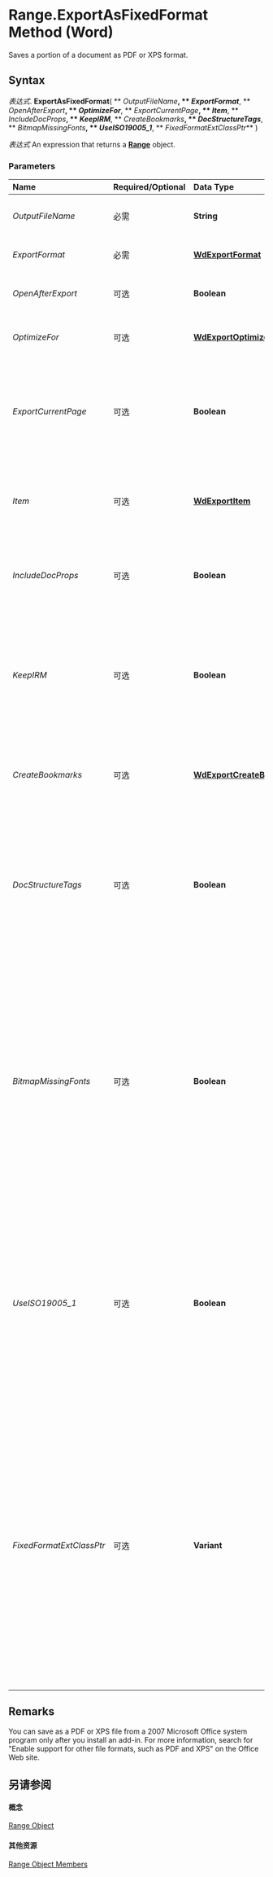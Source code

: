 
# Range.ExportAsFixedFormat Method (Word)

Saves a portion of a document as PDF or XPS format.


## Syntax

 _表达式_. **ExportAsFixedFormat**( ** _OutputFileName_**, ** _ExportFormat_**, ** _OpenAfterExport_**, ** _OptimizeFor_**, ** _ExportCurrentPage_**, ** _Item_**, ** _IncludeDocProps_**, ** _KeepIRM_**, ** _CreateBookmarks_**, ** _DocStructureTags_**, ** _BitmapMissingFonts_**, ** _UseISO19005_1_**, ** _FixedFormatExtClassPtr_** )

 _表达式_ An expression that returns a **[Range](15a7a1c4-5f3f-5b6e-60e9-29688de3f274.md)** object.


### Parameters



|**Name**|**Required/Optional**|**Data Type**|**Description**|
|:-----|:-----|:-----|:-----|
| _OutputFileName_|必需|**String**|The path and file name of the new PDF or XPS file.|
| _ExportFormat_|必需|**[WdExportFormat](cac6a17b-56e6-5bc9-26f8-6569adcbd118.md)**|Specifies either PDF or XPS format.|
| _OpenAfterExport_|可选|**Boolean**|Opens the new file after exporting the contents.|
| _OptimizeFor_|可选|**[WdExportOptimizeFor](1570b20b-7da3-42f4-6c49-a3b1d0e70beb.md)**|Specifies whether to optimize for screen or print.|
| _ExportCurrentPage_|可选|**Boolean**|Specifies whether to export the current page.  **True** exports the entire page. **False** exports only the current selection.|
| _Item_|可选|**[WdExportItem](7b8259e7-1f80-25e9-fe5c-c7c2535c6ca4.md)**|Specifies whether the export process includes text only or includes text with markup.|
| _IncludeDocProps_|可选|**Boolean**|Specifies whether to include document properties in the newly exported file.|
| _KeepIRM_|可选|**Boolean**|Specifies whether to copy IRM permissions to an XPS document if the source document has IRM protections. Default value is  **True**.|
| _CreateBookmarks_|可选|**[WdExportCreateBookmarks](6bb7275e-b7f2-9c04-df52-29610c4bb7c3.md)**|Specifies whether to export bookmarks and the type of bookmarks to export.|
| _DocStructureTags_|可选|**Boolean**|Specifies whether to include extra data to help screen readers, for example information about the flow and logical organization of the content. Default value is  **True**.|
| _BitmapMissingFonts_|可选|**Boolean**|Specifies whether to include a bitmap of the text. Set this parameter to  **True** when font licenses do not permit a font to be embedded in the PDF file. If **False**, the font is referenced, and the viewer's computer substitutes an appropriate font if the authored one is not available. Default value is **True**.|
| _UseISO19005_1_|可选|**Boolean**|Specifies whether to limit PDF usage to the PDF subset standardized as ISO 19005-1. If  **True**, the resulting files are more reliably self-contained but may be larger or show more visual artifacts due to the restrictions of the format. Default value is **False**.|
| _FixedFormatExtClassPtr_|可选|**Variant**|Specifies a pointer to an add-in that allows calls to an alternate implementation of code. The alternate implementation of code interprets the EMF and EMF+ page descriptions that are generated by the applications to make their own PDF or XPS. For more information, see "Extending the Office (2007) Fixed-Format Export Feature" on MSDN.|

## Remarks

You can save as a PDF or XPS file from a 2007 Microsoft Office system program only after you install an add-in. For more information, search for "Enable support for other file formats, such as PDF and XPS" on the Office Web site.


## 另请参阅


#### 概念


[Range Object](15a7a1c4-5f3f-5b6e-60e9-29688de3f274.md)
#### 其他资源


[Range Object Members](http://msdn.microsoft.com/library/3c4a36d9-2a80-5aaf-827b-275a52bfa193%28Office.15%29.aspx)
